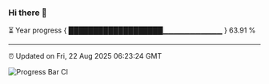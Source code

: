 ### Hi there 👋

⏳ Year progress { ███████████████████▁▁▁▁▁▁▁▁▁▁▁ } 63.91 %

---

⏰ Updated on Fri, 22 Aug 2025 06:23:24 GMT

![Progress Bar CI](https://github.com/liununu/liununu/workflows/Progress%20Bar%20CI/badge.svg)

